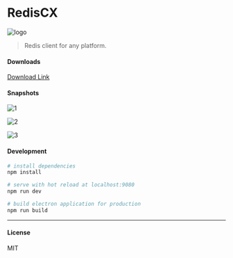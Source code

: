 # RedisCX

![logo](https://i.loli.net/2018/07/10/5b447752b3020.png)

> Redis client for any platform.

#### Downloads

[Download Link](https://github.com/Sidfate/redisCX/releases)

#### Snapshots

![1](https://i.loli.net/2018/07/23/5b55720614ed9.png)

![2](https://i.loli.net/2018/07/23/5b5572395fb92.png)

![3](https://i.loli.net/2018/07/23/5b55725b3760c.png)

#### Development

``` bash
# install dependencies
npm install

# serve with hot reload at localhost:9080
npm run dev

# build electron application for production
npm run build


```

---

#### License

MIT